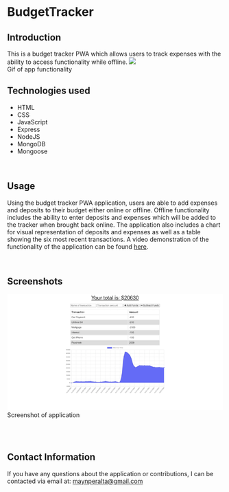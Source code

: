 # BudgetTracker

## Introduction
This is a budget tracker PWA which allows users to track expenses with the ability to access functionality while offline.
![](public/assets/budgetdemo.gif)
<br/>
Gif of app functionality

## Technologies used
* HTML
* CSS
* JavaScript
* Express
* NodeJS
* MongoDB
* Mongoose

<br/>

## Usage
Using the budget tracker PWA application, users are able to add expenses and deposits to their budget either online or offline. Offline functionality includes the ability to enter deposits and expenses which will be added to the tracker when brought back online. The application also includes a chart for visual representation of deposits and expenses as well as a table showing the six most recent transactions. A video demonstration of the functionality of the application can be found [here](https://youtu.be/ofnbPFjNUOY).

<br/>

## Screenshots

![](public/assets/budgetpwa.png)
<br/>
Screenshot of application

<br/>
<br/>

## Contact Information
If you have any questions about the application or contributions, I can be contacted via email at: <maynperalta@gmail.com>
<br/>
